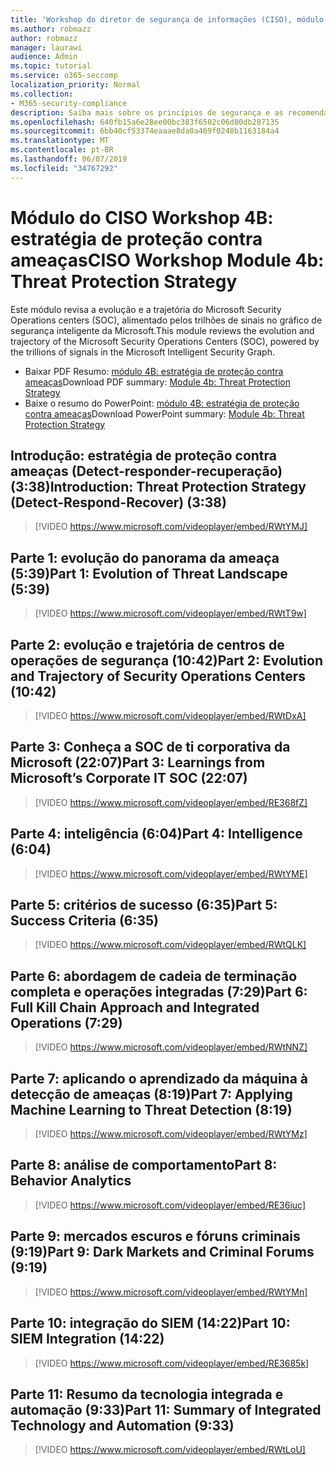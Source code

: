 ```yaml
---
title: 'Workshop do diretor de segurança de informações (CISO), módulo 4B: estratégia de proteção contra ameaças'
ms.author: robmazz
author: robmazz
manager: laurawi
audience: Admin
ms.topic: tutorial
ms.service: o365-seccomp
localization_priority: Normal
ms.collection:
- M365-security-compliance
description: Saiba mais sobre os princípios de segurança e as recomendações para modernização de segurança em sua organização.
ms.openlocfilehash: 640fb15a6e28ee00bc383f6502c06d80db287135
ms.sourcegitcommit: 6bb40cf53374eaaae8da0a469f0248b1163184a4
ms.translationtype: MT
ms.contentlocale: pt-BR
ms.lasthandoff: 06/07/2019
ms.locfileid: "34767292"
---
```

# <a name="ciso-workshop-module-4b-threat-protection-strategy"></a><span data-ttu-id="63ec0-103">Módulo do CISO Workshop 4B: estratégia de proteção contra ameaças</span><span class="sxs-lookup"><span data-stu-id="63ec0-103">CISO Workshop Module 4b: Threat Protection Strategy</span></span> 

<span data-ttu-id="63ec0-104">Este módulo revisa a evolução e a trajetória do Microsoft Security Operations centers (SOC), alimentado pelos trilhões de sinais no gráfico de segurança inteligente da Microsoft.</span><span class="sxs-lookup"><span data-stu-id="63ec0-104">This module reviews the evolution and trajectory of the Microsoft Security Operations Centers (SOC), powered by the trillions of signals in the Microsoft Intelligent Security Graph.</span></span>

- <span data-ttu-id="63ec0-105">Baixar PDF Resumo: [módulo 4B: estratégia de proteção contra ameaças](media/ciso-workshop-4b-threat-protection-strategy.pdf)</span><span class="sxs-lookup"><span data-stu-id="63ec0-105">Download PDF summary: [Module 4b: Threat Protection Strategy](media/ciso-workshop-4b-threat-protection-strategy.pdf)</span></span>
- <span data-ttu-id="63ec0-106">Baixe o resumo do PowerPoint: [módulo 4B: estratégia de proteção contra ameaças](https://docs.microsoft.com/office365/securitycompliance/media/ciso-workshop-4b-threat-protection-strategy.pptx)</span><span class="sxs-lookup"><span data-stu-id="63ec0-106">Download PowerPoint summary: [Module 4b: Threat Protection Strategy](https://docs.microsoft.com/office365/securitycompliance/media/ciso-workshop-4b-threat-protection-strategy.pptx)</span></span>

## <a name="introduction-threat-protection-strategy-detect-respond-recover-338"></a><span data-ttu-id="63ec0-107">Introdução: estratégia de proteção contra ameaças (Detect-responder-recuperação) (3:38)</span><span class="sxs-lookup"><span data-stu-id="63ec0-107">Introduction: Threat Protection Strategy (Detect-Respond-Recover) (3:38)</span></span>

> [!VIDEO https://www.microsoft.com/videoplayer/embed/RWtYMJ]

## <a name="part-1-evolution-of-threat-landscape-539"></a><span data-ttu-id="63ec0-108">Parte 1: evolução do panorama da ameaça (5:39)</span><span class="sxs-lookup"><span data-stu-id="63ec0-108">Part 1: Evolution of Threat Landscape (5:39)</span></span>

> [!VIDEO https://www.microsoft.com/videoplayer/embed/RWtT9w]

## <a name="part-2-evolution-and-trajectory-of-security-operations-centers-1042"></a><span data-ttu-id="63ec0-109">Parte 2: evolução e trajetória de centros de operações de segurança (10:42)</span><span class="sxs-lookup"><span data-stu-id="63ec0-109">Part 2: Evolution and Trajectory of Security Operations Centers (10:42)</span></span>

> [!VIDEO https://www.microsoft.com/videoplayer/embed/RWtDxA]

## <a name="part-3-learnings-from-microsofts-corporate-it-soc-2207"></a><span data-ttu-id="63ec0-110">Parte 3: Conheça a SOC de ti corporativa da Microsoft (22:07)</span><span class="sxs-lookup"><span data-stu-id="63ec0-110">Part 3: Learnings from Microsoft’s Corporate IT SOC (22:07)</span></span>

> [!VIDEO https://www.microsoft.com/videoplayer/embed/RE368fZ]

## <a name="part-4-intelligence-604"></a><span data-ttu-id="63ec0-111">Parte 4: inteligência (6:04)</span><span class="sxs-lookup"><span data-stu-id="63ec0-111">Part 4: Intelligence (6:04)</span></span>

> [!VIDEO https://www.microsoft.com/videoplayer/embed/RWtYME]

## <a name="part-5-success-criteria-635"></a><span data-ttu-id="63ec0-112">Parte 5: critérios de sucesso (6:35)</span><span class="sxs-lookup"><span data-stu-id="63ec0-112">Part 5: Success Criteria (6:35)</span></span>

> [!VIDEO https://www.microsoft.com/videoplayer/embed/RWtQLK]

## <a name="part-6-full-kill-chain-approach-and-integrated-operations-729"></a><span data-ttu-id="63ec0-113">Parte 6: abordagem de cadeia de terminação completa e operações integradas (7:29)</span><span class="sxs-lookup"><span data-stu-id="63ec0-113">Part 6: Full Kill Chain Approach and Integrated Operations (7:29)</span></span>

> [!VIDEO https://www.microsoft.com/videoplayer/embed/RWtNNZ]

## <a name="part-7-applying-machine-learning-to-threat-detection-819"></a><span data-ttu-id="63ec0-114">Parte 7: aplicando o aprendizado da máquina à detecção de ameaças (8:19)</span><span class="sxs-lookup"><span data-stu-id="63ec0-114">Part 7: Applying Machine Learning to Threat Detection (8:19)</span></span>

> [!VIDEO https://www.microsoft.com/videoplayer/embed/RWtYMz]

## <a name="part-8-behavior-analytics"></a><span data-ttu-id="63ec0-115">Parte 8: análise de comportamento</span><span class="sxs-lookup"><span data-stu-id="63ec0-115">Part 8: Behavior Analytics</span></span>

> [!VIDEO https://www.microsoft.com/videoplayer/embed/RE36iuc]

## <a name="part-9-dark-markets-and-criminal-forums-919"></a><span data-ttu-id="63ec0-116">Parte 9: mercados escuros e fóruns criminais (9:19)</span><span class="sxs-lookup"><span data-stu-id="63ec0-116">Part 9: Dark Markets and Criminal Forums (9:19)</span></span>

> [!VIDEO https://www.microsoft.com/videoplayer/embed/RWtYMn]

## <a name="part-10-siem-integration-1422"></a><span data-ttu-id="63ec0-117">Parte 10: integração do SIEM (14:22)</span><span class="sxs-lookup"><span data-stu-id="63ec0-117">Part 10: SIEM Integration (14:22)</span></span>

> [!VIDEO https://www.microsoft.com/videoplayer/embed/RE3685k]

## <a name="part-11-summary-of-integrated-technology-and-automation-933"></a><span data-ttu-id="63ec0-118">Parte 11: Resumo da tecnologia integrada e automação (9:33)</span><span class="sxs-lookup"><span data-stu-id="63ec0-118">Part 11: Summary of Integrated Technology and Automation (9:33)</span></span>

> [!VIDEO https://www.microsoft.com/videoplayer/embed/RWtLoU]